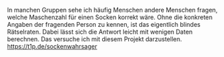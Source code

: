 In manchen Gruppen sehe ich häufig Menschen andere Menschen fragen, welche Maschenzahl für einen Socken korrekt wäre. Ohne die konkreten Angaben der fragenden Person zu kennen, ist das eigentlich blindes Rätselraten. Dabei lässt sich die Antwort leicht mit wenigen Daten berechnen. Das versuche ich mit diesem Projekt darzustellen. 
https://t1p.de/sockenwahrsager
